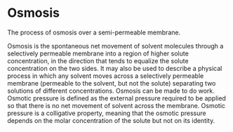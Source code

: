 # Osmosis
The process of osmosis over a semi-permeable membrane.

Osmosis is the spontaneous net movement of solvent molecules through a selectively permeable membrane into a region of higher solute concentration, in the direction that tends to equalize the solute concentration on the two sides. It may also be used to describe a physical process in which any solvent moves across a selectively permeable membrane (permeable to the solvent, but not the solute) separating two solutions of different concentrations. Osmosis can be made to do work. Osmotic pressure is defined as the external pressure required to be applied so that there is no net movement of solvent across the membrane. Osmotic pressure is a colligative property, meaning that the osmotic pressure depends on the molar concentration of the solute but not on its identity.

